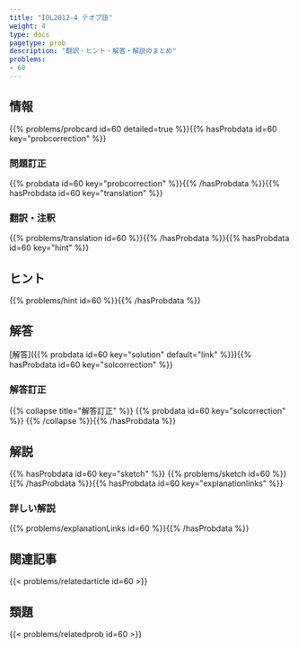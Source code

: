 ```yaml
---
title: "IOL2012-4 テオプ語"
weight: 4
type: docs
pagetype: prob
description: "翻訳・ヒント・解答・解説のまとめ"
problems: 
- 60
---
```


## 情報

{{% problems/probcard id=60 detailed=true %}}{{% hasProbdata id=60 key="probcorrection" %}}

### 問題訂正

{{% probdata id=60 key="probcorrection" %}}{{% /hasProbdata %}}{{% hasProbdata id=60 key="translation" %}}

### 翻訳・注釈

{{% problems/translation id=60 %}}{{% /hasProbdata %}}{{% hasProbdata id=60 key="hint" %}}

## ヒント

{{% problems/hint id=60 %}}{{% /hasProbdata %}}

## 解答

[解答]({{% probdata id=60 key="solution" default="link" %}}){{% hasProbdata id=60 key="solcorrection" %}}

### 解答訂正

{{% collapse title="解答訂正" %}}
{{% probdata id=60 key="solcorrection" %}}
{{% /collapse %}}{{% /hasProbdata %}}

## 解説

{{% hasProbdata id=60 key="sketch" %}}
{{% problems/sketch id=60 %}}
{{% /hasProbdata %}}{{% hasProbdata id=60 key="explanationlinks" %}}

### 詳しい解説

{{% problems/explanationLinks id=60 %}}{{% /hasProbdata %}}

## 関連記事

{{< problems/relatedarticle id=60 >}}

## 類題

{{< problems/relatedprob id=60 >}}
